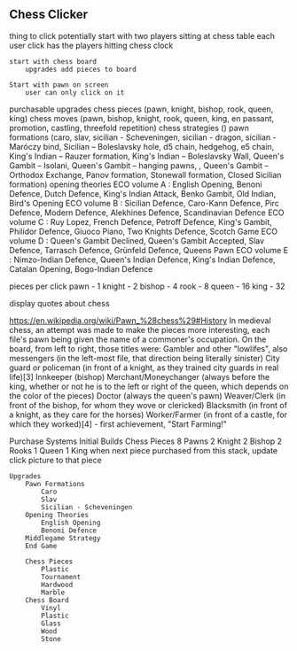 Chess Clicker
-------------

thing to click
	potentially start with two players sitting at chess table
		each user click has the players hitting chess clock

	start with chess board
		upgrades add pieces to board

	Start with pawn on screen
		user can only click on it

purchasable upgrades
	chess pieces (pawn, knight, bishop, rook, queen, king)
	chess moves (pawn, bishop, knight, rook, queen, king, en passant, promotion, castling, threefold repetition)
	chess strategies ()
	pawn formations (caro, slav, sicilian - Scheveningen, sicilian - dragon, sicilian - Maróczy bind, Sicilian – Boleslavsky hole, d5 chain, hedgehog, e5 chain, King's Indian – Rauzer formation, King's Indian – Boleslavsky Wall, Queen's Gambit – Isolani, Queen's Gambit – hanging pawns, , Queen's Gambit – Orthodox Exchange, Panov formation, Stonewall formation, Closed Sicilian formation)
	opening theories
		ECO volume A : English Opening, Benoni Defence, Dutch Defence, King's Indian Attack, Benko Gambit, Old Indian, Bird's Opening
		ECO volume B : Sicilian Defence, Caro-Kann Defence, Pirc Defence, Modern Defence, Alekhines Defence, Scandinavian Defence
		ECO volume C : Ruy Lopez, French Defence, Petroff Defence, King's Gambit, Philidor Defence, Giuoco Piano, Two Knights Defence, Scotch Game
		ECO volume D : Queen's Gambit Declined, Queen's Gambit Accepted, Slav Defence, Tarrasch Defence, Grünfeld Defence, Queens Pawn
		ECO volume E : Nimzo-Indian Defence, Queen's Indian Defence, King's Indian Defence, Catalan Opening, Bogo-Indian Defence

pieces per click
	pawn - 1
	knight - 2
	bishop - 4
	rook - 8
	queen - 16
	king - 32

display quotes about chess

https://en.wikipedia.org/wiki/Pawn_%28chess%29#History
In medieval chess, an attempt was made to make the pieces more interesting, each file's pawn being given the name of a commoner's occupation. On the board, from left to right, those titles were:
	Gambler and other "lowlifes", also messengers (in the left-most file, that direction being literally sinister)
	City guard or policeman (in front of a knight, as they trained city guards in real life)[3]
	Innkeeper (bishop)
	Merchant/Moneychanger (always before the king, whether or not he is to the left or right of the queen, which depends on the color of the pieces)
	Doctor (always the queen's pawn)
	Weaver/Clerk (in front of the bishop, for whom they wove or clericked)
	Blacksmith (in front of a knight, as they care for the horses)
	Worker/Farmer (in front of a castle, for which they worked)[4] - first achievement, "Start Farming!"



Purchase Systems
	Initial Builds
		Chess Pieces
			8 Pawns
			2 Knight
			2 Bishop
			2 Rooks
			1 Queen
			1 King
			when next piece purchased from this stack, update click picture to that piece

	Upgrades
		Pawn Formations
			Caro
			Slav
			Sicilian - Scheveningen
		Opening Theories
			English Opening
			Benoni Defence
		Middlegame Strategy
		End Game 

		Chess Pieces
			Plastic
			Tournament
			Hardwood
			Marble
		Chess Board
			Vinyl
			Plastic
			Glass
			Wood
			Stone